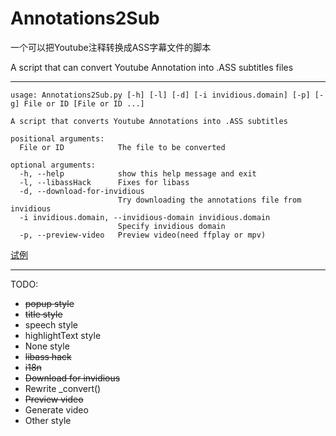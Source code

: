 # Annotations2Sub

一个可以把Youtube注释转换成ASS字幕文件的脚本

A script that can convert Youtube Annotation into .ASS subtitles files

---

```
usage: Annotations2Sub.py [-h] [-l] [-d] [-i invidious.domain] [-p] [-g] File or ID [File or ID ...]

A script that converts Youtube Annotations into .ASS subtitles

positional arguments:
  File or ID            The file to be converted

optional arguments:
  -h, --help            show this help message and exit
  -l, --libassHack      Fixes for libass
  -d, --download-for-invidious
                        Try downloading the ‪‪annotations file from invidious
  -i invidious.domain, --invidious-domain invidious.domain
                        Specify invidious domain
  -p, --preview-video   Preview video(need ffplay or mpv)

```

[试例](https://www.used255.xyz/uploads/Annotations2Sub_试例)

---

TODO:

* <del>popup style </del>
* <del>title style </del>
* speech style 
* highlightText style
* None style
* <del>libass hack</del>
* <del>i18n</del>
* <del>Download for invidious</del>
* Rewrite _convert()
* <del>Preview video</del>
* Generate video
* Other style 
